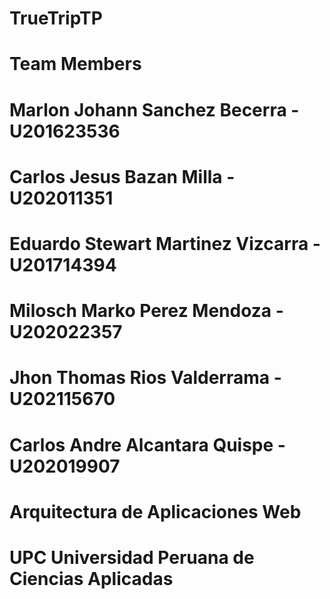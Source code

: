 # TrueTripTP
# Team Members

# Marlon Johann Sanchez Becerra - U201623536
# Carlos Jesus Bazan Milla - U202011351
# Eduardo Stewart Martinez Vizcarra - U201714394
# Milosch Marko Perez Mendoza - U202022357
# Jhon Thomas Rios Valderrama - U202115670
# Carlos Andre Alcantara Quispe - U202019907

# Arquitectura de Aplicaciones Web

# UPC Universidad Peruana de Ciencias Aplicadas
